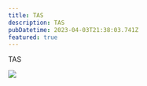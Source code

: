 ```yaml
---
title: TAS
description: TAS
pubDatetime: 2023-04-03T21:38:03.741Z
featured: true
---
```

TAS

![](/images/uploads/tas.png)